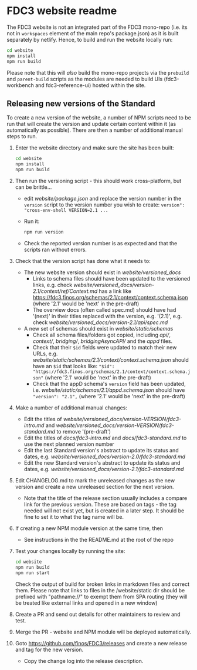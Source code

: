 # FDC3 website readme

The FDC3 website is not an integrated part of the FDC3 mono-repo (i.e. its not in `workspaces` element of the main repo's package.json) as it is built separately by netlify. Hence, to build and run the website locally run:

```bash
cd website
npm install
npm run build
```

Please note that this will *also* build the mono-repo projects via the `prebuild` and `parent-build` scripts as the modules are needed to build UIs (fdc3-workbench and fdc3-reference-ui) hosted within the site.

## Releasing new versions of the Standard

To create a new version of the website, a number of NPM scripts need to be run that will create the version and update certain content within it (as automatically as possible). There are then a number of additional manual steps to run.

1. Enter the website directory and make sure the site has been built:

    ```bash
    cd website
    npm install
    npm run build
    ```

2. Then run the versioning script - this should work cross-platform, but can be brittle...
    - edit *website/package.json* and replace the version number in the `version` script to the version number you wish to create:
        `version": "cross-env-shell VERSION=2.1 ...`
    - Run it:

        ```bash
        npm run version
        ```

    - Check the reported version number is as expected and that the scripts ran without errors.

3. Check that the version script has done what it needs to:
    - The new website version should exist in *website/versioned_docs*
        - Links to schema files should have been updated to the versioned links, e.g. check *website/versioned_docs/version-2.1/context/ref/Context.md* has a link like <https://fdc3.finos.org/schemas/2.1/context/context.schema.json> (where '2.1' would be 'next' in the pre-draft)
        - The overview docs (often called spec.md) should have had '(next)' in their titles replaced with the version, e.g. '(2.1)', e.g. check *website/versioned_docs/version-2.1/api/spec.md*
    - A new set of schemas should exist in *website/static/schemas*
        - Check all schema files/folders got copied, including *api/*, *context/*, *bridging/*, *bridgingAsyncAPI/* and the *appd* files.
        - Check that their `$id` fields were updated to match their new URLs, e.g. *website/static/schemas/2.1/context/context.schema.json* should have an `$id` that looks like: `"$id": "https://fdc3.finos.org/schemas/2.1/context/context.schema.json"` (where '2.1' would be 'next' in the pre-draft)
        - Check that the appD schema's `version` field has been updated, i.e. *website/static/schemas/2.1/appd.schema.json* should have `"version": "2.1",` (where '2.1' would be 'next' in the pre-draft)

4. Make a number of additional manual changes:
    - Edit the titles of *website/versioned_docs/version-VERSION/fdc3-intro.md* and *website/versioned_docs/version-VERSION/fdc3-standard.md* to remove '(pre-draft')
    - Edit the titles of *docs/fdc3-intro.md* and *docs/fdc3-standard.md* to use the next planned version number
    - Edit the last Standard version's abstract to update its status and dates, e.g. *website/versioned_docs/version-2.0/fdc3-standard.md*
    - Edit the new Standard version's abstract to update its status and dates, e.g. *website/versioned_docs/version-2.1/fdc3-standard.md*

5. Edit CHANGELOG.md to mark the unreleased changes as the new version and create a new unreleased section for the next version.
    - Note that the title of the release section usually includes a compare link for the previous version. These are based on tags - the tag needed will not exist yet, but is created in a later step. It should be fine to set it to what the tag name will be.

6. If creating a new NPM module version at the same time, then
    - See instructions in the the README.md at the root of the repo

7. Test your changes locally by running the site:

    ```bash
    cd website
    npm run build
    npm run start
    ```

    Check the output of build for broken links in markdown files and correct them. Please note that links to files in the /website/static dir should be prefixed with "pathname://" to exempt them from SPA routing (they will be treated like external links and opened in a new window)

8. Create a PR and send out details for other maintainers to review and test.

9. Merge the PR - website and NPM module will be deployed automatically.

10. Goto <https://github.com/finos/FDC3/releases> and create a new release and tag for the new version.
    - Copy the change log into the release description.
